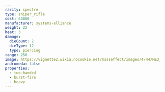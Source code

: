 ```yaml
---
rarity: spectre
type: sniper_rifle
cost: 63000
manufacturer: systems-alliance
weight: 22
heat: 3
damage:
  dieCount: 2
  dieType: 12
  type: piercing
range: 250
image: https://vignette2.wikia.nocookie.net/masseffect/images/4/44/ME3_Black_Widow_Sniper_Rifle.png/revision/latest?cb=20120317191926
andromeda: false
properties:
  - two-handed
  - burst-fire
  - heavy
---
```


